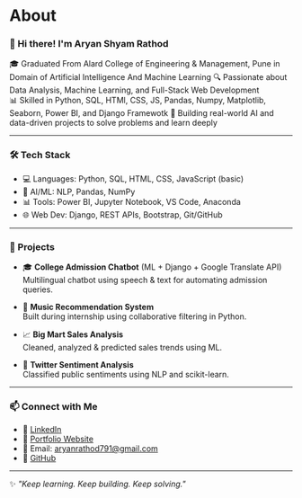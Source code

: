 # About
### 👋 Hi there! I'm Aryan Shyam Rathod

🎓 Graduated From Alard College of Engineering & Management, Pune in Domain of Artificial Intelligence And Machine Learning 
🔍 Passionate about Data Analysis, Machine Learning, and Full-Stack Web Development  
📊 Skilled in Python, SQL, HTMl, CSS, JS, Pandas, Numpy, Matplotlib, Seaborn, Power BI, and Django Framewotk 
🚀 Building real-world AI and data-driven projects to solve problems and learn deeply

---

### 🛠️ Tech Stack

- 💻 Languages: Python, SQL, HTML, CSS, JavaScript (basic)
- 🧠 AI/ML:  NLP, Pandas, NumPy
- 📊 Tools: Power BI, Jupyter Notebook, VS Code, Anaconda
- 🌐 Web Dev: Django, REST APIs, Bootstrap, Git/GitHub

---

### 💼 Projects

- 🎓 **College Admission Chatbot** (ML + Django + Google Translate API)  
  Multilingual chatbot using speech & text for automating admission queries.

- 🎵 **Music Recommendation System**  
  Built during internship using collaborative filtering in Python.

- 📈 **Big Mart Sales Analysis**  
  Cleaned, analyzed & predicted sales trends using ML.

- 💬 **Twitter Sentiment Analysis**  
  Classified public sentiments using NLP and scikit-learn.

---

### 📫 Connect with Me

- 🔗 [LinkedIn](https://www.linkedin.com/in/aryan-rathod-546b5124a)
- 💼 [Portfolio Website](http://127.0.0.1:5500/Portfolio.html) <!-- (update with your domain when ready) -->
- 📧 Email: aryanrathod791@gmail.com
- 🐍 [GitHub](https://github.com/Aryan054)

---

✨ *"Keep learning. Keep building. Keep solving."*

